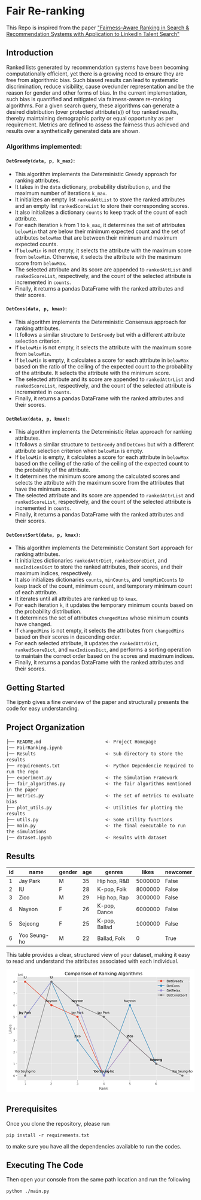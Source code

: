 # Fair Re-ranking
This Repo is inspired from the paper ["Fairness-Aware Ranking in Search & Recommendation Systems with Application to LinkedIn Talent Search"](https://dl.acm.org/doi/10.1145/3292500.3330691)


## Introduction

Ranked lists generated by recommendation systems have been becoming computationally efficient, yet there is a growing need to ensure they are free from algorithmic bias. Such biased results can lead to systematic discrimination, reduce visibility, cause over/under representation and be the reason for gender and other forms of bias. In the current implementation, such bias is quantified and mitigated via fairness-aware re-ranking algorithms. For a given search query, these algorithms can generate a desired distribution (over protected attribute(s)) of top ranked results, thereby maintaining demographic parity or equal opportunity as per requirement. Metrics are defined to assess the fairness thus achieved and results over a synthetically generated data are shown.

### Algorithms implemented:

#### `DetGreedy(data, p, k_max)`:
   - This algorithm implements the Deterministic Greedy approach for ranking attributes.
   - It takes in the `data` dictionary, probability distribution `p`, and the maximum number of iterations `k_max`.
   - It initializes an empty list `rankedAttList` to store the ranked attributes and an empty list `rankedScoreList` to store their corresponding scores.
   - It also initializes a dictionary `counts` to keep track of the count of each attribute.
   - For each iteration `k` from 1 to `k_max`, it determines the set of attributes `belowMin` that are below their minimum expected count and the set of attributes `belowMax` that are between their minimum and maximum expected counts.
   - If `belowMin` is not empty, it selects the attribute with the maximum score from `belowMin`. Otherwise, it selects the attribute with the maximum score from `belowMax`.
   - The selected attribute and its score are appended to `rankedAttList` and `rankedScoreList`, respectively, and the count of the selected attribute is incremented in `counts`.
   - Finally, it returns a pandas DataFrame with the ranked attributes and their scores.

#### `DetCons(data, p, kmax)`:
   - This algorithm implements the Deterministic Consensus approach for ranking attributes.
   - It follows a similar structure to `DetGreedy` but with a different attribute selection criterion.
   - If `belowMin` is not empty, it selects the attribute with the maximum score from `belowMin`.
   - If `belowMin` is empty, it calculates a score for each attribute in `belowMax` based on the ratio of the ceiling of the expected count to the probability of the attribute. It selects the attribute with the minimum score.
   - The selected attribute and its score are appended to `rankedAttrList` and `rankedScoreList`, respectively, and the count of the selected attribute is incremented in `counts`.
   - Finally, it returns a pandas DataFrame with the ranked attributes and their scores.

#### `DetRelax(data, p, kmax)`:
   - This algorithm implements the Deterministic Relax approach for ranking attributes.
   - It follows a similar structure to `DetGreedy` and `DetCons` but with a different attribute selection criterion when `belowMin` is empty.
   - If `belowMin` is empty, it calculates a score for each attribute in `belowMax` based on the ceiling of the ratio of the ceiling of the expected count to the probability of the attribute.
   - It determines the minimum score among the calculated scores and selects the attribute with the maximum score from the attributes that have the minimum score.
   - The selected attribute and its score are appended to `rankedAttrList` and `rankedScoreList`, respectively, and the count of the selected attribute is incremented in `counts`.
   - Finally, it returns a pandas DataFrame with the ranked attributes and their scores.

#### `DetConstSort(data, p, kmax)`:
   - This algorithm implements the Deterministic Constant Sort approach for ranking attributes.
   - It initializes dictionaries `rankedAttrDict`, `rankedScoreDict`, and `maxIndicesDict` to store the ranked attributes, their scores, and their maximum indices, respectively.
   - It also initializes dictionaries `counts`, `minCounts`, and `tempMinCounts` to keep track of the count, minimum count, and temporary minimum count of each attribute.
   - It iterates until all attributes are ranked up to `kmax`.
   - For each iteration `k`, it updates the temporary minimum counts based on the probability distribution.
   - It determines the set of attributes `changedMins` whose minimum counts have changed.
   - If `changedMins` is not empty, it selects the attributes from `changedMins` based on their scores in descending order.
   - For each selected attribute, it updates the `rankedAttrDict`, `rankedScoreDict`, and `maxIndicesDict`, and performs a sorting operation to maintain the correct order based on the scores and maximum indices.
   - Finally, it returns a pandas DataFrame with the ranked attributes and their scores.

## Getting Started 

The ipynb gives a fine overview of the paper and structurally presents the code for easy understanding.

## Project Organization
    ├── README.md                        <- Project Homepage
    |── FairRanking.ipynb
    |── Results                          <- Sub directory to store the results
    ├── requirements.txt                 <- Python Dependencie Required to run the repo    
    ├── experiment.py                    <- The Simulation Framework 
    ├── fair_algorithms.py               <- The fair algorithms mentioned in the paper
    ├── metrics.py                       <- The set of metrics to evaluate bias
    ├── plot_utils.py                    <- Utilities for plotting the results
    ├── utils.py                         <- Some utility functions
    ├── main.py                          <- The final executable to run the simulations
    |── dataset.ipynb                    <- Results with dataset

## Results
| id | name         | gender | age | genres                | likes   | newcomer |
|----|--------------|--------|-----|-----------------------|---------|----------|
| 1  | Jay Park     | M      | 35  | Hip hop, R&B          | 5000000 | False    |
| 2  | IU           | F      | 28  | K-pop, Folk           | 8000000 | False    |
| 3  | Zico         | M      | 29  | Hip hop, Rap          | 3000000 | False    |
| 4  | Nayeon       | F      | 26  | K-pop, Dance          | 6000000 | False    |
| 5  | Sejeong      | F      | 25  | K-pop, Ballad         | 1000000 | False    |
| 6  | Yoo Seung-ho | M      | 22  | Ballad, Folk          | 0       | True     |

This table provides a clear, structured view of your dataset, making it easy to read and understand the attributes associated with each individual.

![img](imgs/output.png)

## Prerequisites

Once you clone the repository, please run 

```console
pip install -r requirements.txt
```

to make sure you have all the dependencies available to run the codes.

## Executing The Code

Then open your console from the same path location and run the following 

```console
python ./main.py
```
